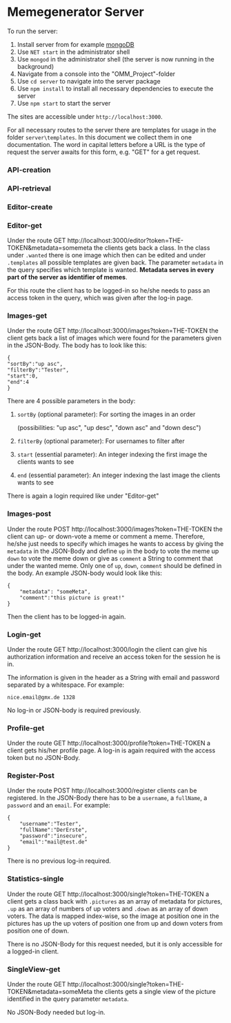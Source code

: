 # Memegenerator Server

To run the server:
1. Install server from for example
   [mongoDB](https://www.mongodb.com/try/download/community)
2. Use `NET start` in the administrator shell
3. Use `mongod` in the administrator shell (the server is now running in the background)
4. Navigate from a console into the "OMM_Project"-folder
5. Use `cd server` to navigate into the server package
6. Use `npm install` to install all necessary dependencies to execute the server
7. Use `npm start` to start the server 

The sites are accessible under `http://localhost:3000`. 

For all necessary routes to the server there are templates for usage in the folder 
`server\templates`. In this document we collect them in one documentation. The word in capital 
letters before a URL is the type of request the server awaits for this form, e.g. "GET" for a 
get request.

### API-creation

### API-retrieval


### Editor-create


### Editor-get

Under the route GET http://localhost:3000/editor?token=THE-TOKEN&metadata=somemeta the clients gets 
back a class.
In 
the class under `.wanted` there is one image which then can be edited and under `.templates` all 
possible templates are given back. The parameter `metadata` in the query specifies which 
template is wanted. **Metadata serves in every part of the server as identifier of memes**.

For this route the client has to be logged-in so he/she needs to pass an access token in the query, 
which was given after the log-in page.


### Images-get

Under the route GET http://localhost:3000/images?token=THE-TOKEN the client gets back a list of 
images which were found for the parameters given in the JSON-Body. The body has to look like this:
```
{
"sortBy":"up asc",
"filterBy":"Tester",
"start":0,
"end":4
}
```

There are 4 possible parameters in the body:
1. `sortBy` (optional parameter): For sorting the images in an order
   
   (possibilities: "up asc", "up desc", "down asc" and "down desc")
2. `filterBy` (optional parameter): For usernames to filter after
3. `start` (essential parameter): An integer indexing the first image the clients wants to see
4. `end` (essential parameter): An integer indexing the last image the clients wants to see

There is again a login required like under "Editor-get"


### Images-post

Under the route POST http://localhost:3000/images?token=THE-TOKEN the client can up- or 
down-vote a meme or comment a meme. Therefore, he/she just needs to specify which images he 
wants to access by giving the `metadata` in the JSON-Body and define `up` in the body to vote 
the meme up `down` to vote the meme down or give as `comment` a String to comment that under the 
wanted meme. Only one of `up`, `down`, `comment` should be defined in the body. An example 
JSON-body would look like this:
```
{
    "metadata": "someMeta",
    "comment":"this picture is great!"
}
```

Then the client has to be logged-in again.


### Login-get

Under the route GET http://localhost:3000/login the client can give his authorization 
information and receive an access token for the session he is in.

The information is given in the header as a String with email and password separated by a 
whitespace. For example:
```
nice.email@gmx.de 1328
```
No log-in or JSON-body is required previously.


### Profile-get

Under the route GET http://localhost:3000/profile?token=THE-TOKEN a client gets his/her profile 
page. A log-in is again required with the access token but no JSON-Body.


### Register-Post

Under the route POST http://localhost:3000/register clients can be registered.
In the JSON-Body there has to be a `username`, a `fullName`, a `password` and an `email`.
For example: 
```
{
    "username":"Tester",
    "fullName":"DerErste",
    "password":"insecure",
    "email":"mail@test.de"
}
```

There is no previous log-in required.


### Statistics-single

Under the route GET http://localhost:3000/single?token=THE-TOKEN a client gets a class back with 
`.pictures` as an array of metadata for pictures, `.up` as an array of numbers of up voters and 
`.down` as an array of down voters. The data is mapped index-wise, so the image at position one 
in the pictures has up the up voters of position one from up and down voters from position one 
of down.

There is no JSON-Body for this request needed, but it is only accessible for a logged-in client.


### SingleView-get

Under the route GET http://localhost:3000/single?token=THE-TOKEN&metadata=someMeta the clients 
gets a single view of the picture identified in the query parameter `metadata`.

No JSON-Body needed but log-in.